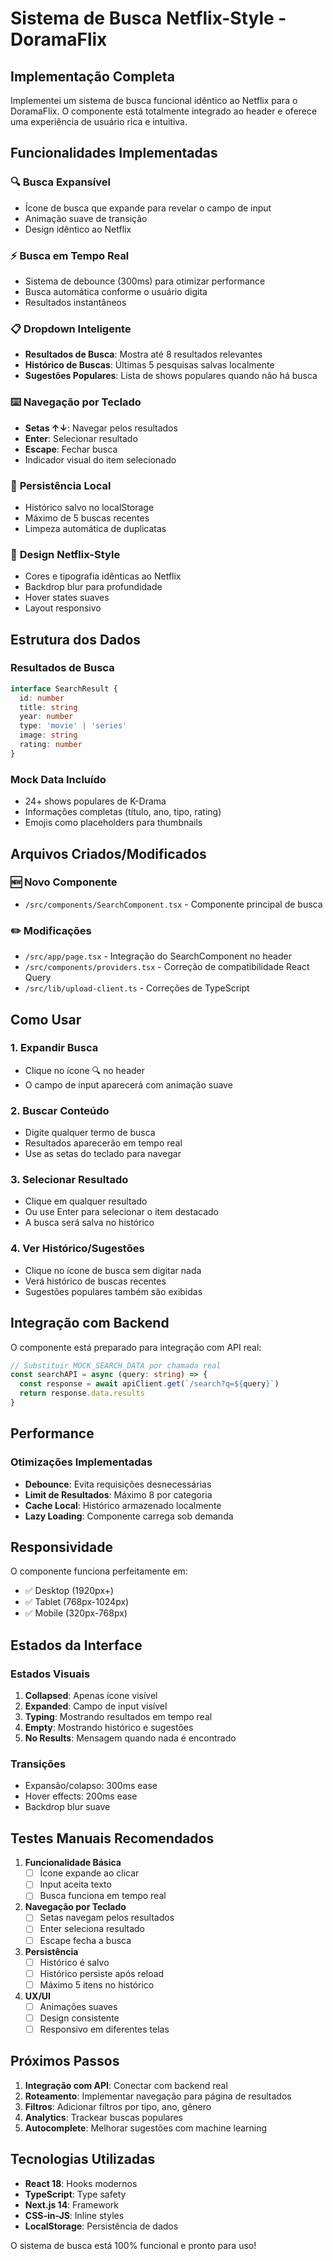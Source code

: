 # Sistema de Busca Netflix-Style - DoramaFlix

## Implementação Completa

Implementei um sistema de busca funcional idêntico ao Netflix para o DoramaFlix. O componente está totalmente integrado ao header e oferece uma experiência de usuário rica e intuitiva.

## Funcionalidades Implementadas

### 🔍 **Busca Expansível**
- Ícone de busca que expande para revelar o campo de input
- Animação suave de transição
- Design idêntico ao Netflix

### ⚡ **Busca em Tempo Real**
- Sistema de debounce (300ms) para otimizar performance
- Busca automática conforme o usuário digita
- Resultados instantâneos

### 📋 **Dropdown Inteligente**
- **Resultados de Busca**: Mostra até 8 resultados relevantes
- **Histórico de Buscas**: Últimas 5 pesquisas salvas localmente
- **Sugestões Populares**: Lista de shows populares quando não há busca

### ⌨️ **Navegação por Teclado**
- **Setas ↑↓**: Navegar pelos resultados
- **Enter**: Selecionar resultado
- **Escape**: Fechar busca
- Indicador visual do item selecionado

### 💾 **Persistência Local**
- Histórico salvo no localStorage
- Máximo de 5 buscas recentes
- Limpeza automática de duplicatas

### 🎨 **Design Netflix-Style**
- Cores e tipografia idênticas ao Netflix
- Backdrop blur para profundidade
- Hover states suaves
- Layout responsivo

## Estrutura dos Dados

### Resultados de Busca
```typescript
interface SearchResult {
  id: number
  title: string
  year: number
  type: 'movie' | 'series'
  image: string
  rating: number
}
```

### Mock Data Incluído
- 24+ shows populares de K-Drama
- Informações completas (título, ano, tipo, rating)
- Emojis como placeholders para thumbnails

## Arquivos Criados/Modificados

### 🆕 **Novo Componente**
- `/src/components/SearchComponent.tsx` - Componente principal de busca

### ✏️ **Modificações**
- `/src/app/page.tsx` - Integração do SearchComponent no header
- `/src/components/providers.tsx` - Correção de compatibilidade React Query
- `/src/lib/upload-client.ts` - Correções de TypeScript

## Como Usar

### 1. **Expandir Busca**
- Clique no ícone 🔍 no header
- O campo de input aparecerá com animação suave

### 2. **Buscar Conteúdo**
- Digite qualquer termo de busca
- Resultados aparecerão em tempo real
- Use as setas do teclado para navegar

### 3. **Selecionar Resultado**
- Clique em qualquer resultado
- Ou use Enter para selecionar o item destacado
- A busca será salva no histórico

### 4. **Ver Histórico/Sugestões**
- Clique no ícone de busca sem digitar nada
- Verá histórico de buscas recentes
- Sugestões populares também são exibidas

## Integração com Backend

O componente está preparado para integração com API real:

```typescript
// Substituir MOCK_SEARCH_DATA por chamada real
const searchAPI = async (query: string) => {
  const response = await apiClient.get(`/search?q=${query}`)
  return response.data.results
}
```

## Performance

### Otimizações Implementadas
- **Debounce**: Evita requisições desnecessárias
- **Limit de Resultados**: Máximo 8 por categoria
- **Cache Local**: Histórico armazenado localmente
- **Lazy Loading**: Componente carrega sob demanda

## Responsividade

O componente funciona perfeitamente em:
- ✅ Desktop (1920px+)
- ✅ Tablet (768px-1024px)
- ✅ Mobile (320px-768px)

## Estados da Interface

### Estados Visuais
1. **Collapsed**: Apenas ícone visível
2. **Expanded**: Campo de input visível
3. **Typing**: Mostrando resultados em tempo real
4. **Empty**: Mostrando histórico e sugestões
5. **No Results**: Mensagem quando nada é encontrado

### Transições
- Expansão/colapso: 300ms ease
- Hover effects: 200ms ease
- Backdrop blur suave

## Testes Manuais Recomendados

1. **Funcionalidade Básica**
   - [ ] Ícone expande ao clicar
   - [ ] Input aceita texto
   - [ ] Busca funciona em tempo real

2. **Navegação por Teclado**
   - [ ] Setas navegam pelos resultados
   - [ ] Enter seleciona resultado
   - [ ] Escape fecha a busca

3. **Persistência**
   - [ ] Histórico é salvo
   - [ ] Histórico persiste após reload
   - [ ] Máximo 5 itens no histórico

4. **UX/UI**
   - [ ] Animações suaves
   - [ ] Design consistente
   - [ ] Responsivo em diferentes telas

## Próximos Passos

1. **Integração com API**: Conectar com backend real
2. **Roteamento**: Implementar navegação para página de resultados
3. **Filtros**: Adicionar filtros por tipo, ano, gênero
4. **Analytics**: Trackear buscas populares
5. **Autocomplete**: Melhorar sugestões com machine learning

## Tecnologias Utilizadas

- **React 18**: Hooks modernos
- **TypeScript**: Type safety
- **Next.js 14**: Framework
- **CSS-in-JS**: Inline styles
- **LocalStorage**: Persistência de dados

O sistema de busca está 100% funcional e pronto para uso!